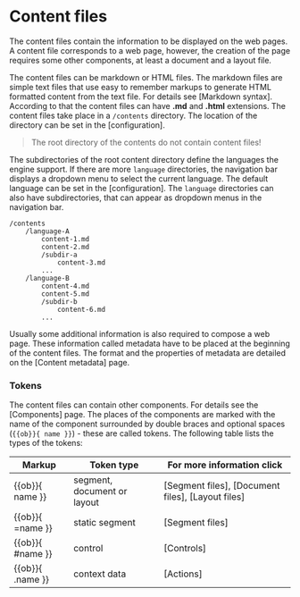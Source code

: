 <!-- ======================================================================
--- Search engine
title:          Content files
keywords:       content file
description:    Content files in md-site-engine.
--- Menu system
order:          20
text:           Content files
hidden:         false
umbel:          false
--- Page properties
id:             
document:       
layout:         layout-2-left
$-left:         #side-menu
searchable:     true
--- Side menu
side-menu-root:     /documentation
side-menu-header:   Documentation
side-menu-top:      Introduction
side-menu-depth:    2
======================================================================= -->

# Content files

The content files contain the information to be displayed on the web pages.
A content file corresponds to a web page, however, the creation of the page
requires some other components, at least a document and a layout file.

The content files can be markdown or HTML files. The markdown files are simple
text files that use easy to remember markups to generate HTML formatted content
from the text file. For details see [Markdown syntax]. According to that the
content files can have __.md__ and __.html__ extensions. The content files take
place in a `/contents` directory. The location of the directory can be set in
the [configuration].

> The root directory of the contents do not contain content files!

The subdirectories of the root content directory define the languages the engine
support. If there are more `language` directories, the navigation bar displays a
dropdown menu to select the current language. The default language can be set in
the [configuration]. The `language` directories can also have subdirectories,
that can appear as dropdown menus in the navigation bar.

```text
/contents
    /language-A
        content-1.md
        content-2.md
        /subdir-a
            content-3.md
        ...
    /language-B
        content-4.md
        content-5.md
        /subdir-b
            content-6.md
        ...
```

Usually some additional information is also required to compose a web page.
These information called metadata have to be placed at the beginning of the
content files. The format and the properties of metadata are detailed on the
[Content metadata] page.

### Tokens

The content files can contain other components. For details see the [Components]
page. The places of the components are marked with the name of the component
surrounded by double braces and optional spaces (`{{ob}}{ name }}`) - these are
called tokens. The following table lists the types of the tokens:

| Markup | Token type | For more information click |
| ------ | ---------- | -------------------------- |
| {{ob}}{ name }} | segment, document or layout | [Segment files], [Document files], [Layout files] |
| {{ob}}{ =name }} | static segment | [Segment files] |
| {{ob}}{ #name }} | control | [Controls] |
| {{ob}}{ .name }} | context data | [Actions] |

<div>&nbsp;</div>
